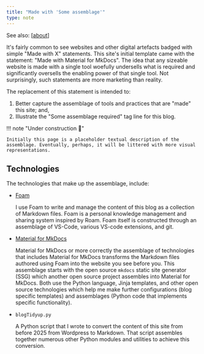 ```yaml
---
title: "Made with 'Some assemblage'"
type: note
---
```


See also: [[about]]

It's fairly common to see websites and other digital artefacts badged with simple "Made with X" statements. This site's initial template came with the statement: "Made with Material for MkDocs". The idea that any sizeable website is made with a single tool woefully undersells what is required and significantly oversells the enabling power of that single tool. Not surprisingly, such statements are more marketing than reality.

The replacement of this statement is intended to:

1. Better capture the assemblage of tools and practices that are "made" this site; and,
2. Illustrate the "Some assemblage required" tag line for this blog.

!!! note "Under construction 🚧"

    Initially this page is a placeholder textual description of the assemblage. Eventually, perhaps, it will be littered with more visual representations.

## Technologies

The technologies that make up the assemblage, include:

- [Foam](https://foambubble.github.io/foam/) 

    I use Foam to write and manage the content of this blog as a collection of Markdown files. Foam is a personal knowledge management and sharing system inspired by Roam. Foam itself is constructed through an assemblage of VS-Code, various VS-code extensions, and git. 

- [Material for MkDocs](https://squidfunk.github.io/mkdocs-material/)

    Material for MkDocs or more correctly the assemblage of technologies that includes Material for MkDocs transforms the Markdown files authored using Foam into the website you see before you. This assemblage starts with the open source `mkdocs` static site generator (SSG) which another open source project assembles into Material for MkDocs. Both use the Python language, Jinja templates, and other open source technologies which help me make further configurations (blog specific templates) and assemblages (Python code that implements specific functionality).

- `blogTidyup.py`

    A Python script that I wrote to convert the content of this site from before 2025 from Wordpress to Markdown. That script assembles together numerous other Python modules and utilities to achieve this conversion.



[//begin]: # "Autogenerated link references for markdown compatibility"
[about]: about.md "About this blog - and its limitations"
[//end]: # "Autogenerated link references"
